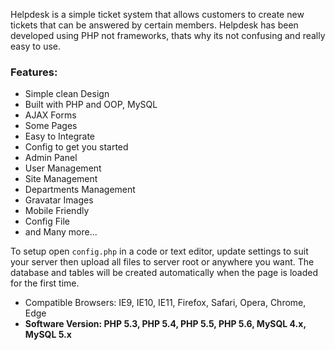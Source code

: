 Helpdesk is a simple ticket system that allows customers to create new tickets that can be answered by certain members. Helpdesk has been developed using PHP not frameworks, thats why its not confusing and really easy to use.

### Features:

* Simple clean Design
* Built with PHP and OOP, MySQL
* AJAX Forms
* Some Pages
* Easy to Integrate
* Config to get you started
* Admin Panel
* User Management
* Site Management
* Departments Management
* Gravatar Images
* Mobile Friendly
* Config File
* and Many more...


To setup open `config.php` in a code or text editor, update settings to suit your server then upload all files to server root or anywhere you want. The database and tables will be created automatically when the page is loaded for the first time.

* Compatible Browsers: IE9, IE10, IE11, Firefox, Safari, Opera, Chrome, Edge
* **Software Version: PHP 5.3, PHP 5.4, PHP 5.5, PHP 5.6, MySQL 4.x, MySQL 5.x**
